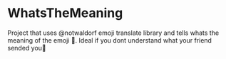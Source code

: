 # WhatsTheMeaning
Project that uses @notwaldorf emoji translate library and tells whats the meaning of the emoji 🎉. Ideal if you dont understand what your friend sended you📩
